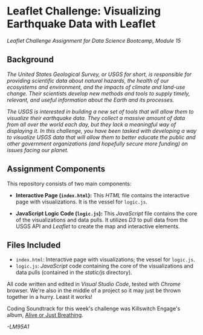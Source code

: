 # Leaflet Challenge: Visualizing Earthquake Data with Leaflet

*Leaflet Challenge Assignment for Data Science Bootcamp, Module 15*

## Background
*The United States Geological Survey, or USGS for short, is responsible for providing scientific data about natural hazards, the health of our ecosystems and environment, and the impacts of climate and land-use change. Their scientists develop new methods and tools to supply timely, relevant, and useful information about the Earth and its processes.*

*The USGS is interested in building a new set of tools that will allow them to visualize their earthquake data. They collect a massive amount of data from all over the world each day, but they lack a meaningful way of displaying it. In this challenge, you have been tasked with developing a way to visualize USGS data that will allow them to better educate the public and other government organizations (and hopefully secure more funding) on issues facing our planet.*
## Assignment Components
This repository consists of two main components:

* **Interactive Page (`index.html`):**
This *HTML* file contains the interactive page with visualizations. It is the vessel for `logic.js`.

* **JavaScript Logic Code (`logic.js`):**
This *JavaScript* file contains the core of the visualizations and data pulls. It utilizes *D3* to pull data from the USGS API and *Leaflet* to create the map and interactive elements.

## Files Included
- `index.html`: Interactive page with visualizations; the vessel for `logic.js`.
- `logic.js`: *JavaScript* code containing the core of the visualizations and data pulls (contained in the *static/js* directory).

All code written and edited in *Visual Studio Code*, tested with *Chrome* browser.
We're also in the middle of a project so it may just be thrown together in a hurry. Least it works!

Coding Soundtrack for this week's challenge was Killswitch Engage's album, [Alive or Just Breathing](https://www.youtube.com/playlist?list=OLAK5uy_nD4NmO43H_GdJxciUradf3GuvUY_gpfAA).

*-LM95A1*
